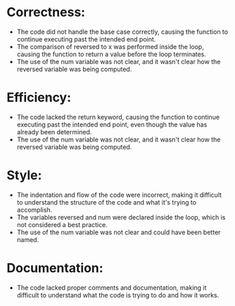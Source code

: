 # Correctness:
- The code did not handle the base case correctly, causing the function to continue executing past the intended end point.
- The comparison of reversed to x was performed inside the loop, causing the function to return a value before the loop terminates.
- The use of the num variable was not clear, and it wasn't clear how the reversed variable was being computed.


# Efficiency:
- The code lacked the return keyword, causing the function to continue executing past the intended end point, even though the value has already been determined.
- The use of the num variable was not clear, and it wasn't clear how the reversed variable was being computed.

# Style:
- The indentation and flow of the code were incorrect, making it difficult to understand the structure of the code and what it's trying to accomplish.
- The variables reversed and num were declared inside the loop, which is not considered a best practice.
- The use of the num variable was not clear and could have been better named.

# Documentation:
- The code lacked proper comments and documentation, making it difficult to understand what the code is trying to do and how it works.
